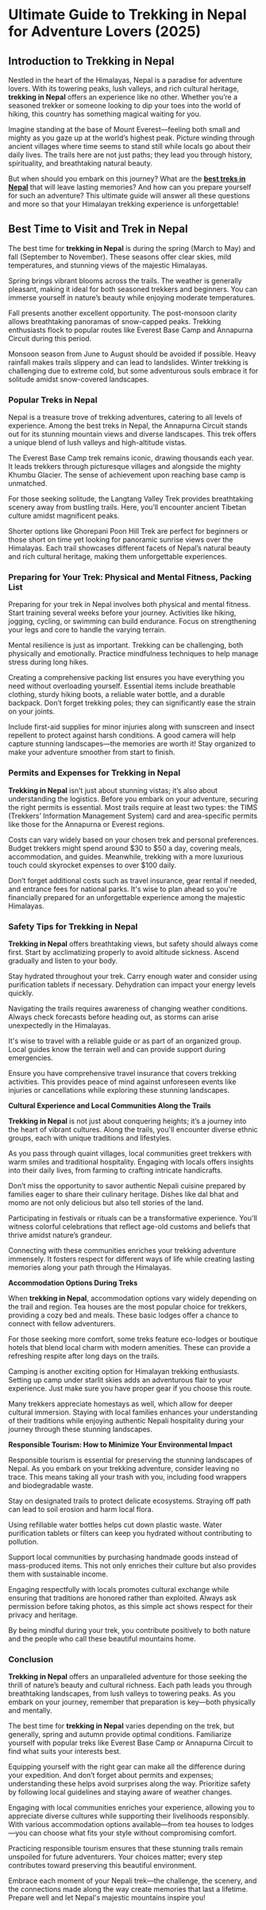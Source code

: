 # Ultimate Guide to Trekking in Nepal for Adventure Lovers (2025)

## Introduction to Trekking in Nepal

Nestled in the heart of the Himalayas, Nepal is a paradise for adventure lovers. With its towering peaks, lush valleys, and rich cultural heritage, **trekking in Nepal** offers an experience like no other. Whether you’re a seasoned trekker or someone looking to dip your toes into the world of hiking, this country has something magical waiting for you.

Imagine standing at the base of Mount Everest—feeling both small and mighty as you gaze up at the world’s highest peak. Picture winding through ancient villages where time seems to stand still while locals go about their daily lives. The trails here are not just paths; they lead you through history, spirituality, and breathtaking natural beauty.

But when should you embark on this journey? What are the [**best treks in Nepal**](https://www.cooltrails.com/trail/annapurna-base-camp-trek/) that will leave lasting memories? And how can you prepare yourself for such an adventure? This ultimate guide will answer all these questions and more so that your Himalayan trekking experience is unforgettable!

## Best Time to Visit and Trek in Nepal

The best time for **trekking in Nepal** is during the spring (March to May) and fall (September to November). These seasons offer clear skies, mild temperatures, and stunning views of the majestic Himalayas.

Spring brings vibrant blooms across the trails. The weather is generally pleasant, making it ideal for both seasoned trekkers and beginners. You can immerse yourself in nature’s beauty while enjoying moderate temperatures.

Fall presents another excellent opportunity. The post-monsoon clarity allows breathtaking panoramas of snow-capped peaks. Trekking enthusiasts flock to popular routes like Everest Base Camp and Annapurna Circuit during this period.

Monsoon season from June to August should be avoided if possible. Heavy rainfall makes trails slippery and can lead to landslides. Winter trekking is challenging due to extreme cold, but some adventurous souls embrace it for solitude amidst snow-covered landscapes.

### Popular Treks in Nepal

Nepal is a treasure trove of trekking adventures, catering to all levels of experience. Among the best treks in Nepal, the Annapurna Circuit stands out for its stunning mountain views and diverse landscapes. This trek offers a unique blend of lush valleys and high-altitude vistas.

The Everest Base Camp trek remains iconic, drawing thousands each year. It leads trekkers through picturesque villages and alongside the mighty Khumbu Glacier. The sense of achievement upon reaching base camp is unmatched.

For those seeking solitude, the Langtang Valley Trek provides breathtaking scenery away from bustling trails. Here, you’ll encounter ancient Tibetan culture amidst magnificent peaks.

Shorter options like Ghorepani Poon Hill Trek are perfect for beginners or those short on time yet looking for panoramic sunrise views over the Himalayas. Each trail showcases different facets of Nepal’s natural beauty and rich cultural heritage, making them unforgettable experiences.

### Preparing for Your Trek: Physical and Mental Fitness, Packing List

Preparing for your trek in Nepal involves both physical and mental fitness. Start training several weeks before your journey. Activities like hiking, jogging, cycling, or swimming can build endurance. Focus on strengthening your legs and core to handle the varying terrain.

Mental resilience is just as important. Trekking can be challenging, both physically and emotionally. Practice mindfulness techniques to help manage stress during long hikes.

Creating a comprehensive packing list ensures you have everything you need without overloading yourself. Essential items include breathable clothing, sturdy hiking boots, a reliable water bottle, and a durable backpack. Don’t forget trekking poles; they can significantly ease the strain on your joints.

Include first-aid supplies for minor injuries along with sunscreen and insect repellent to protect against harsh conditions. A good camera will help capture stunning landscapes—the memories are worth it! Stay organized to make your adventure smoother from start to finish.

### Permits and Expenses for Trekking in Nepal

**Trekking in Nepal** isn’t just about stunning vistas; it’s also about understanding the logistics. Before you embark on your adventure, securing the right permits is essential. Most trails require at least two types: the TIMS (Trekkers’ Information Management System) card and area-specific permits like those for the Annapurna or Everest regions.

Costs can vary widely based on your chosen trek and personal preferences. Budget trekkers might spend around $30 to $50 a day, covering meals, accommodation, and guides. Meanwhile, trekking with a more luxurious touch could skyrocket expenses to over $100 daily.

Don’t forget additional costs such as travel insurance, gear rental if needed, and entrance fees for national parks. It's wise to plan ahead so you're financially prepared for an unforgettable experience among the majestic Himalayas.

### Safety Tips for Trekking in Nepal

**Trekking in Nepal** offers breathtaking views, but safety should always come first. Start by acclimatizing properly to avoid altitude sickness. Ascend gradually and listen to your body.

Stay hydrated throughout your trek. Carry enough water and consider using purification tablets if necessary. Dehydration can impact your energy levels quickly.

Navigating the trails requires awareness of changing weather conditions. Always check forecasts before heading out, as storms can arise unexpectedly in the Himalayas.

It's wise to travel with a reliable guide or as part of an organized group. Local guides know the terrain well and can provide support during emergencies.

Ensure you have comprehensive travel insurance that covers trekking activities. This provides peace of mind against unforeseen events like injuries or cancellations while exploring these stunning landscapes.

**Cultural Experience and Local Communities Along the Trails**

**Trekking in Nepal** is not just about conquering heights; it’s a journey into the heart of vibrant cultures. Along the trails, you'll encounter diverse ethnic groups, each with unique traditions and lifestyles.

As you pass through quaint villages, local communities greet trekkers with warm smiles and traditional hospitality. Engaging with locals offers insights into their daily lives, from farming to crafting intricate handicrafts.

Don’t miss the opportunity to savor authentic Nepali cuisine prepared by families eager to share their culinary heritage. Dishes like dal bhat and momo are not only delicious but also tell stories of the land.

Participating in festivals or rituals can be a transformative experience. You'll witness colorful celebrations that reflect age-old customs and beliefs that thrive amidst nature’s grandeur.

Connecting with these communities enriches your trekking adventure immensely. It fosters respect for different ways of life while creating lasting memories along your path through the Himalayas.

**Accommodation Options During Treks**

When **trekking in Nepal**, accommodation options vary widely depending on the trail and region. Tea houses are the most popular choice for trekkers, providing a cozy bed and meals. These basic lodges offer a chance to connect with fellow adventurers.

For those seeking more comfort, some treks feature eco-lodges or boutique hotels that blend local charm with modern amenities. These can provide a refreshing respite after long days on the trails.

Camping is another exciting option for Himalayan trekking enthusiasts. Setting up camp under starlit skies adds an adventurous flair to your experience. Just make sure you have proper gear if you choose this route.

Many trekkers appreciate homestays as well, which allow for deeper cultural immersion. Staying with local families enhances your understanding of their traditions while enjoying authentic Nepali hospitality during your journey through these stunning landscapes.

**Responsible Tourism: How to Minimize Your Environmental Impact**

Responsible tourism is essential for preserving the stunning landscapes of Nepal. As you embark on your trekking adventure, consider leaving no trace. This means taking all your trash with you, including food wrappers and biodegradable waste.

Stay on designated trails to protect delicate ecosystems. Straying off path can lead to soil erosion and harm local flora.

Using refillable water bottles helps cut down plastic waste. Water purification tablets or filters can keep you hydrated without contributing to pollution.

Support local communities by purchasing handmade goods instead of mass-produced items. This not only enriches their culture but also provides them with sustainable income.

Engaging respectfully with locals promotes cultural exchange while ensuring that traditions are honored rather than exploited. Always ask permission before taking photos, as this simple act shows respect for their privacy and heritage.

By being mindful during your trek, you contribute positively to both nature and the people who call these beautiful mountains home.

### Conclusion

**Trekking in Nepal** offers an unparalleled adventure for those seeking the thrill of nature’s beauty and cultural richness. Each path leads you through breathtaking landscapes, from lush valleys to towering peaks. As you embark on your journey, remember that preparation is key—both physically and mentally.

The best time for **trekking in Nepal** varies depending on the trek, but generally, spring and autumn provide optimal conditions. Familiarize yourself with popular treks like Everest Base Camp or Annapurna Circuit to find what suits your interests best.

Equipping yourself with the right gear can make all the difference during your expedition. And don’t forget about permits and expenses; understanding these helps avoid surprises along the way. Prioritize safety by following local guidelines and staying aware of weather changes.

Engaging with local communities enriches your experience, allowing you to appreciate diverse cultures while supporting their livelihoods responsibly. With various accommodation options available—from tea houses to lodges—you can choose what fits your style without compromising comfort.

Practicing responsible tourism ensures that these stunning trails remain unspoiled for future adventurers. Your choices matter; every step contributes toward preserving this beautiful environment.

Embrace each moment of your Nepali trek—the challenge, the scenery, and the connections made along the way create memories that last a lifetime. Prepare well and let Nepal's majestic mountains inspire you!



